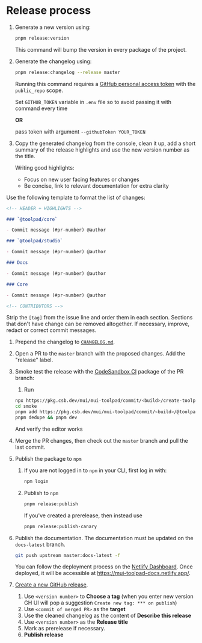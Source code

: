 # Release process

1. Generate a new version using:

   ```bash
   pnpm release:version
   ```

   This command will bump the version in every package of the project.

1. Generate the changelog using:

   ```bash
   pnpm release:changelog --release master
   ```

   Running this command requires a [GitHub personal access token](https://docs.github.com/en/authentication/keeping-your-account-and-data-secure/creating-a-personal-access-token) with the `public_repo` scope.

   Set `GITHUB_TOKEN` variable in `.env` file so to avoid passing it with command every time

   **OR**

   pass token with argument `--githubToken YOUR_TOKEN`

1. Copy the generated changelog from the console, clean it up, add a short summary of the release highlights and use the new version number as the title.

   Writing good highlights:

   - Focus on new user facing features or changes
   - Be concise, link to relevant documentation for extra clarity

Use the following template to format the list of changes:

```md
<!-- HEADER + HIGHLIGHTS -->

### `@toolpad/core`

- Commit message (#pr-number) @author

### `@toolpad/studio`

- Commit message (#pr-number) @author

### Docs

- Commit message (#pr-number) @author

### Core

- Commit message (#pr-number) @author

<!-- CONTRIBUTORS -->
```

Strip the `[tag]` from the issue line and order them in each section. Sections that don't have change can be removed altogether. If necessary, improve, redact or correct commit messages.

1. Prepend the changelog to [`CHANGELOG.md`](./CHANGELOG.md).

1. Open a PR to the `master` branch with the proposed changes. Add the "release" label.

1. Smoke test the release with the [CodeSandbox CI](https://ci.codesandbox.io/status/mui/mui-toolpad) package of the PR branch:

   1. Run

   ```bash
   npx https://pkg.csb.dev/mui/mui-toolpad/commit/<build>/create-toolpad-app smoke --use-pnpm
   cd smoke
   pnpm add https://pkg.csb.dev/mui/mui-toolpad/commit/<build>/@toolpad/studio -S
   pnpm dedupe && pnpm dev
   ```

   And verify the editor works

1. Merge the PR changes, then check out the `master` branch and pull the last commit.

1. Publish the package to `npm`

   1. If you are not logged in to `npm` in your CLI, first log in with:

      ```bash
      npm login
      ```

   1. Publish to `npm`

      ```bash
      pnpm release:publish
      ```

      If you've created a prerelease, then instead use

      ```bash
      pnpm release:publish-canary
      ```

1. Publish the documentation. The documentation must be updated on the `docs-latest` branch.

   ```bash
   git push upstream master:docs-latest -f
   ```

   You can follow the deployment process on the [Netlify Dashboard](https://app.netlify.com/sites/mui-toolpad-docs/deploys?filter=docs-latest). Once deployed, it will be accessible at https://mui-toolpad-docs.netlify.app/.

1. [Create a new GitHub release](https://github.com/mui/mui-toolpad/releases/new).

   1. Use `<version number>` to **Choose a tag** (when you enter new version GH UI will pop a suggestion `Create new tag: *** on publish`)
   1. Use `<commit of merged PR>` as the **target**
   1. Use the cleaned changelog as the content of **Describe this release**
   1. Use `<version number>` as the **Release title**
   1. Mark as prerelease if necessary.
   1. **Publish release**

